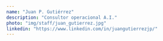 ```yaml
---
name: "Juan P. Gutiérrez"
description: "Consultor operacional A.I."
photo: "img/staff/juan_gutierrez.jpg"
linkedin: "https://www.linkedin.com/in/juangutierrezjp/"
---
```

